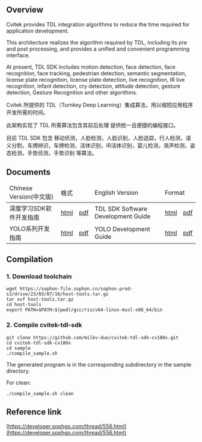 ## Overview

Cvitek provides TDL integration algorithms to reduce the time required for application development.

This architecture realizes the algorithm required by TDL, including its pre and post processing, and provides a unified and convenient programming interface.

At present, TDL SDK includes motion detection, face detection, face recognition, face tracking, pedestrian detection, semantic segmentation, license plate recognition, license plate detection, live recognition, IR live recognition, infant detection, cry detection, attitude detection, gesture detection, Gesture Recognition and other algorithms.

Cvitek 所提供的 TDL（Turnkey Deep Learning）集成算法，用以缩短应用程序开发所需的时间。

此架构实现了 TDL 所需算法包含其前后处理 提供统一且便捷的编程接口。

目前 TDL SDK 包含 移动侦测，人脸检测，人脸识别，人脸追踪，行人检测，语义分割，车牌辨识，车牌检测，活体识别，IR活体识别，婴儿检测，哭声检测，姿态检测，手势侦测，手势识别 等算法。

## Documents

<table>
<thead>
  <tr>
    <td>Chinese Version(中文版)</td>
    <td colspan="2">格式</td>
    <td>English Version</td>
    <td colspan="2">Format</td>
  </tr>
</thead>
<tbody>
	<tr>
    <td>深度学习SDK软件开发指南</td>
    <td><a href="http://doc.sophgo.com/cvitek-develop-docs/master/docs_latest_release/CV180x_CV181x/zh/01.software/TPU/TDL_SDK_Software_Development_Guide/build/html/index.html">html</a></td>
    <td><a href="https://doc.sophgo.com/cvitek-develop-docs/master/docs_latest_release/CV180x_CV181x/zh/01.software/TPU/TDL_SDK_Software_Development_Guide/build/TDLSDKSoftwareDevelopmentGuide_zh.pdf">pdf</a></td>
    <td>TDL SDK Software Development Guide</td>
    <td><a href="http://doc.sophgo.com/cvitek-develop-docs/master/docs_latest_release/CV180x_CV181x/en/01.software/TPU/TDL_SDK_Software_Development_Guide/build/html/index.html">html</a></td>
    <td><a href="http://doc.sophgo.com/cvitek-develop-docs/master/docs_latest_release/CV180x_CV181x/en/01.software/TPU/TDL_SDK_Software_Development_Guide/build/TDLSDKSoftwareDevelopmentGuide_en.pdf">pdf</a></td>
  </tr>
  <tr>
    <td>YOLO系列开发指南</td>
    <td><a href="http://doc.sophgo.com/cvitek-develop-docs/master/docs_latest_release/CV180x_CV181x/zh/01.software/TPU/YOLO_Development_Guide/build/html/index.html">html</a></td>
    <td><a href="http://doc.sophgo.com/cvitek-develop-docs/master/docs_latest_release/CV180x_CV181x/zh/01.software/TPU/YOLO_Development_Guide/build/YOLODevelopmentGuide_zh.pdf">pdf</a></td>
    <td>YOLO Development Guide</td>
    <td><a href="http://doc.sophgo.com/cvitek-develop-docs/master/docs_latest_release/CV180x_CV181x/en/01.software/TPU/YOLO_Development_Guide/build/html/index.html">html</a></td>
    <td><a href="http://doc.sophgo.com/cvitek-develop-docs/master/docs_latest_release/CV180x_CV181x/en/01.software/TPU/YOLO_Development_Guide/build/YOLODevelopmentGuide_en.pdf">pdf</a></td>
  </tr>
</tbody>
</table>

## Compilation

### 1. Download toolchain

```
wget https://sophon-file.sophon.cn/sophon-prod-s3/drive/23/03/07/16/host-tools.tar.gz
tar xvf host-tools.tar.gz
cd host-tools
export PATH=$PATH:$(pwd)/gcc/riscv64-linux-musl-x86_64/bin
```

### 2. Compile cvitek-tdl-sdk

```
git clone https://github.com/milkv-duo/cvitek-tdl-sdk-cv180x.git
cd cvitek-tdl-sdk-cv180x
cd sample
./compile_sample.sh
```

The generated program is in the corresponding subdirectory in the sample directory.

For clean:
```
./compile_sample.sh clean
```

## Reference link

[https://developer.sophgo.com/thread/556.html](https://developer.sophgo.com/thread/556.html)
